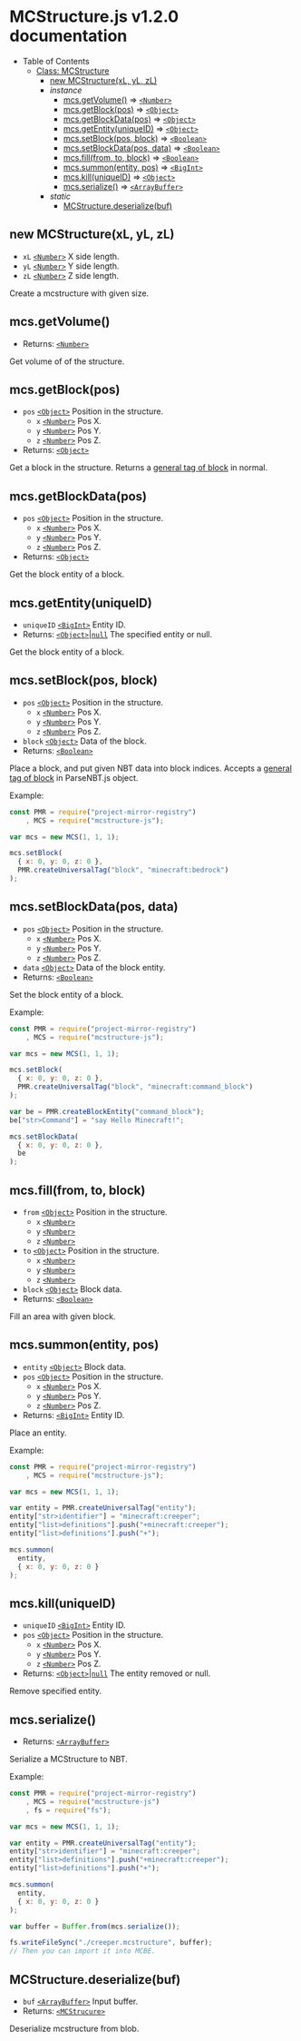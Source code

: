 # MCStructure.js v1.2.0 documentation

<a name="MCS"></a>

- Table of Contents
  * [Class: MCStructure](#MCS)
    * [new MCStructure(xL, yL, zL)](#new_MCS_new)
    * _instance_
      * [mcs.getVolume()](#MCS+getVolume) ⇒ [``<Number>``](https://developer.mozilla.org/en-US/docs/Web/JavaScript/Data_structures#number_type)
      * [mcs.getBlock(pos)](#MCS+getBlock) ⇒ [``<Object>``](https://developer.mozilla.org/en-US/docs/Web/JavaScript/Reference/Global_Objects/Object)
      * [mcs.getBlockData(pos)](#MCS+getBlockData) ⇒ [``<Object>``](https://developer.mozilla.org/en-US/docs/Web/JavaScript/Reference/Global_Objects/Object)
      * [mcs.getEntity(uniqueID)](#MCS+getEntity) ⇒ [``<Object>``](https://developer.mozilla.org/en-US/docs/Web/JavaScript/Reference/Global_Objects/Object)
      * [mcs.setBlock(pos, block)](#MCS+setBlock) ⇒ [``<Boolean>``](https://developer.mozilla.org/en-US/docs/Web/JavaScript/Data_structures#Boolean_type)
      * [mcs.setBlockData(pos, data)](#MCS+setBlockData) ⇒ [``<Boolean>``](https://developer.mozilla.org/en-US/docs/Web/JavaScript/Data_structures#Boolean_type)
      * [mcs.fill(from, to, block)](#MCS+fill) ⇒ [``<Boolean>``](https://developer.mozilla.org/en-US/docs/Web/JavaScript/Data_structures#Boolean_type)
      * [mcs.summon(entity, pos)](#MCS+summon) ⇒ [``<BigInt>``](https://developer.mozilla.org/en-US/docs/Web/JavaScript/Reference/Global_Objects/BigInt)
      * [mcs.kill(uniqueID)](#MCS+kill) ⇒ [``<Object>``](https://developer.mozilla.org/en-US/docs/Web/JavaScript/Reference/Global_Objects/Object)
      * [mcs.serialize()](#MCS+serialize) ⇒ [``<ArrayBuffer>``](https://developer.mozilla.org/en-US/docs/Web/JavaScript/Reference/Global_Objects/ArrayBuffer)
    * _static_
      * [MCStructure.deserialize(buf)](#MCS+deserialize)

<a name="new_MCS_new"></a>

## new MCStructure(xL, yL, zL)

* ``xL`` [``<Number>``](https://developer.mozilla.org/en-US/docs/Web/JavaScript/Data_structures#number_type) X side length.
* ``yL`` [``<Number>``](https://developer.mozilla.org/en-US/docs/Web/JavaScript/Data_structures#number_type) Y side length.
* ``zL`` [``<Number>``](https://developer.mozilla.org/en-US/docs/Web/JavaScript/Data_structures#number_type) Z side length.

Create a mcstructure with given size.

<a name="MCS+getVolume"></a>

## mcs.getVolume()

* Returns: [``<Number>``](https://developer.mozilla.org/en-US/docs/Web/JavaScript/Data_structures#number_type)

Get volume of of the structure.

<a name="MCS+getBlock"></a>

## mcs.getBlock(pos)

* ``pos`` [``<Object>``](https://developer.mozilla.org/en-US/docs/Web/JavaScript/Reference/Global_Objects/Object) Position in the structure.
  * ``x`` [``<Number>``](https://developer.mozilla.org/en-US/docs/Web/JavaScript/Data_structures#number_type) Pos X.
  * ``y`` [``<Number>``](https://developer.mozilla.org/en-US/docs/Web/JavaScript/Data_structures#number_type) Pos Y.
  * ``z`` [``<Number>``](https://developer.mozilla.org/en-US/docs/Web/JavaScript/Data_structures#number_type) Pos Z.
* Returns: [``<Object>``](https://developer.mozilla.org/en-US/docs/Web/JavaScript/Reference/Global_Objects/Object)

Get a block in the structure. Returns a [general tag of block](https://minecraft.wiki/w/Bedrock_Edition_level_format/Other_data_format#Block) in normal.

<a name="MCS+getBlockData"></a>

## mcs.getBlockData(pos)

* ``pos`` [``<Object>``](https://developer.mozilla.org/en-US/docs/Web/JavaScript/Reference/Global_Objects/Object) Position in the structure.
  * ``x`` [``<Number>``](https://developer.mozilla.org/en-US/docs/Web/JavaScript/Data_structures#number_type) Pos X.
  * ``y`` [``<Number>``](https://developer.mozilla.org/en-US/docs/Web/JavaScript/Data_structures#number_type) Pos Y.
  * ``z`` [``<Number>``](https://developer.mozilla.org/en-US/docs/Web/JavaScript/Data_structures#number_type) Pos Z.
* Returns: [``<Object>``](https://developer.mozilla.org/en-US/docs/Web/JavaScript/Reference/Global_Objects/Object)

Get the block entity of a block.

<a name="MCS+getEntity"></a>

## mcs.getEntity(uniqueID)

* ``uniqueID`` [``<BigInt>``](https://developer.mozilla.org/en-US/docs/Web/JavaScript/Reference/Global_Objects/BigInt) Entity ID.
* Returns: [``<Object>``](https://developer.mozilla.org/en-US/docs/Web/JavaScript/Reference/Global_Objects/Object)|[``null``](https://developer.mozilla.org/en-US/docs/Web/JavaScript/Reference/Operators/null) The specified entity or null.

Get the block entity of a block.

<a name="MCS+setBlock"></a>

## mcs.setBlock(pos, block)

* ``pos`` [``<Object>``](https://developer.mozilla.org/en-US/docs/Web/JavaScript/Reference/Global_Objects/Object) Position in the structure.
  * ``x`` [``<Number>``](https://developer.mozilla.org/en-US/docs/Web/JavaScript/Data_structures#number_type) Pos X.
  * ``y`` [``<Number>``](https://developer.mozilla.org/en-US/docs/Web/JavaScript/Data_structures#number_type) Pos Y.
  * ``z`` [``<Number>``](https://developer.mozilla.org/en-US/docs/Web/JavaScript/Data_structures#number_type) Pos Z.
* ``block`` [``<Object>``](https://developer.mozilla.org/en-US/docs/Web/JavaScript/Reference/Global_Objects/Object) Data of the block. 
* Returns: [``<Boolean>``](https://developer.mozilla.org/en-US/docs/Web/JavaScript/Data_structures#Boolean_type)

Place a block, and put given NBT data into block indices. Accepts a [general tag of block](https://minecraft.wiki/w/Bedrock_Edition_level_format/Other_data_format#Block) in ParseNBT.js object.

Example:
```js
const PMR = require("project-mirror-registry")
    , MCS = require("mcstructure-js");

var mcs = new MCS(1, 1, 1);

mcs.setBlock(
  { x: 0, y: 0, z: 0 },
  PMR.createUniversalTag("block", "minecraft:bedrock")
);
```

<a name="MCS+setBlockData"></a>

## mcs.setBlockData(pos, data)

* ``pos`` [``<Object>``](https://developer.mozilla.org/en-US/docs/Web/JavaScript/Reference/Global_Objects/Object) Position in the structure.
  * ``x`` [``<Number>``](https://developer.mozilla.org/en-US/docs/Web/JavaScript/Data_structures#number_type) Pos X.
  * ``y`` [``<Number>``](https://developer.mozilla.org/en-US/docs/Web/JavaScript/Data_structures#number_type) Pos Y.
  * ``z`` [``<Number>``](https://developer.mozilla.org/en-US/docs/Web/JavaScript/Data_structures#number_type) Pos Z.
* ``data`` [``<Object>``](https://developer.mozilla.org/en-US/docs/Web/JavaScript/Reference/Global_Objects/Object) Data of the block entity. 
* Returns: [``<Boolean>``](https://developer.mozilla.org/en-US/docs/Web/JavaScript/Data_structures#Boolean_type)

Set the block entity of a block.

Example:
```js
const PMR = require("project-mirror-registry")
    , MCS = require("mcstructure-js");

var mcs = new MCS(1, 1, 1);

mcs.setBlock(
  { x: 0, y: 0, z: 0 },
  PMR.createUniversalTag("block", "minecraft:command_block")
);

var be = PMR.createBlockEntity("command_block");
be["str>Command"] = "say Hello Minecraft!";

mcs.setBlockData(
  { x: 0, y: 0, z: 0 },
  be
);
```

<a name="MCS+fill"></a>

## mcs.fill(from, to, block)

* ``from`` [``<Object>``](https://developer.mozilla.org/en-US/docs/Web/JavaScript/Reference/Global_Objects/Object) Position in the structure.
  * ``x`` [``<Number>``](https://developer.mozilla.org/en-US/docs/Web/JavaScript/Data_structures#number_type)
  * ``y`` [``<Number>``](https://developer.mozilla.org/en-US/docs/Web/JavaScript/Data_structures#number_type)
  * ``z`` [``<Number>``](https://developer.mozilla.org/en-US/docs/Web/JavaScript/Data_structures#number_type)
* ``to`` [``<Object>``](https://developer.mozilla.org/en-US/docs/Web/JavaScript/Reference/Global_Objects/Object) Position in the structure.
  * ``x`` [``<Number>``](https://developer.mozilla.org/en-US/docs/Web/JavaScript/Data_structures#number_type)
  * ``y`` [``<Number>``](https://developer.mozilla.org/en-US/docs/Web/JavaScript/Data_structures#number_type)
  * ``z`` [``<Number>``](https://developer.mozilla.org/en-US/docs/Web/JavaScript/Data_structures#number_type)
* ``block`` [``<Object>``](https://developer.mozilla.org/en-US/docs/Web/JavaScript/Reference/Global_Objects/Object) Block data. 
* Returns: [``<Boolean>``](https://developer.mozilla.org/en-US/docs/Web/JavaScript/Data_structures#Boolean_type)

Fill an area with given block.

<a name="MCS+summon"></a>

## mcs.summon(entity, pos)

* ``entity`` [``<Object>``](https://developer.mozilla.org/en-US/docs/Web/JavaScript/Reference/Global_Objects/Object) Block data. 
* ``pos`` [``<Object>``](https://developer.mozilla.org/en-US/docs/Web/JavaScript/Reference/Global_Objects/Object) Position in the structure.
  * ``x`` [``<Number>``](https://developer.mozilla.org/en-US/docs/Web/JavaScript/Data_structures#number_type) Pos X.
  * ``y`` [``<Number>``](https://developer.mozilla.org/en-US/docs/Web/JavaScript/Data_structures#number_type) Pos Y.
  * ``z`` [``<Number>``](https://developer.mozilla.org/en-US/docs/Web/JavaScript/Data_structures#number_type) Pos Z.
* Returns: [``<BigInt>``](https://developer.mozilla.org/en-US/docs/Web/JavaScript/Reference/Global_Objects/BigInt) Entity ID.

Place an entity.

Example:
```js
const PMR = require("project-mirror-registry")
    , MCS = require("mcstructure-js");

var mcs = new MCS(1, 1, 1);

var entity = PMR.createUniversalTag("entity");
entity["str>identifier"] = "minecraft:creeper";
entity["list>definitions"].push("+minecraft:creeper");
entity["list>definitions"].push("+");

mcs.summon(
  entity,
  { x: 0, y: 0, z: 0 }
);
```

<a name="MCS+kill"></a>

## mcs.kill(uniqueID)

* ``uniqueID`` [``<BigInt>``](https://developer.mozilla.org/en-US/docs/Web/JavaScript/Reference/Global_Objects/BigInt) Entity ID.
* ``pos`` [``<Object>``](https://developer.mozilla.org/en-US/docs/Web/JavaScript/Reference/Global_Objects/Object) Position in the structure.
  * ``x`` [``<Number>``](https://developer.mozilla.org/en-US/docs/Web/JavaScript/Data_structures#number_type) Pos X.
  * ``y`` [``<Number>``](https://developer.mozilla.org/en-US/docs/Web/JavaScript/Data_structures#number_type) Pos Y.
  * ``z`` [``<Number>``](https://developer.mozilla.org/en-US/docs/Web/JavaScript/Data_structures#number_type) Pos Z.
* Returns: [``<Object>``](https://developer.mozilla.org/en-US/docs/Web/JavaScript/Reference/Global_Objects/Object)|[``null``](https://developer.mozilla.org/en-US/docs/Web/JavaScript/Reference/Operators/null) The entity removed or null.

Remove specified entity.

<a name="MCS+serialize"></a>

## mcs.serialize()

* Returns: [``<ArrayBuffer>``](https://developer.mozilla.org/en-US/docs/Web/JavaScript/Reference/Global_Objects/ArrayBuffer)

Serialize a MCStructure to NBT.

Example:
```js
const PMR = require("project-mirror-registry")
    , MCS = require("mcstructure-js")
    , fs = require("fs");

var mcs = new MCS(1, 1, 1);

var entity = PMR.createUniversalTag("entity");
entity["str>identifier"] = "minecraft:creeper";
entity["list>definitions"].push("+minecraft:creeper");
entity["list>definitions"].push("+");

mcs.summon(
  entity,
  { x: 0, y: 0, z: 0 }
);

var buffer = Buffer.from(mcs.serialize());

fs.writeFileSync("./creeper.mcstructure", buffer);
// Then you can import it into MCBE.
```

<a name="MCS+deserialize"></a>

## MCStructure.deserialize(buf)

* ``buf`` [``<ArrayBuffer>``](https://developer.mozilla.org/en-US/docs/Web/JavaScript/Reference/Global_Objects/ArrayBuffer) Input buffer.
* Returns: [``<MCStrucure>``](#MCS)

Deserialize mcstructure from blob.
